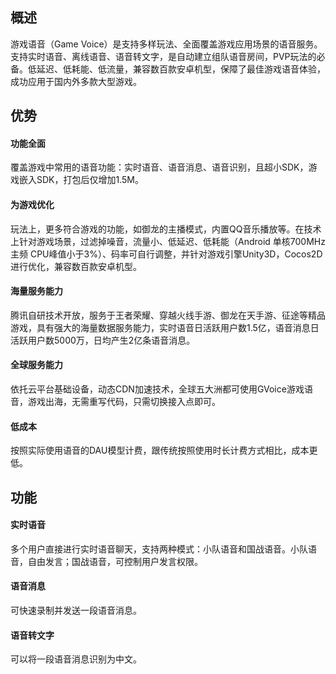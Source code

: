 ## 概述
游戏语音（Game Voice）是支持多样玩法、全面覆盖游戏应用场景的语音服务。支持实时语音、离线语音、语音转文字，是自动建立组队语音房间，PVP玩法的必备。低延迟、低耗能、低流量，兼容数百款安卓机型，保障了最佳游戏语音体验，成功应用于国内外多款大型游戏。

## 优势
#### 功能全面
覆盖游戏中常用的语音功能：实时语音、语音消息、语音识别，且超小SDK，游戏嵌入SDK，打包后仅增加1.5M。

#### 为游戏优化
玩法上，更多符合游戏的功能，如御龙的主播模式，内置QQ音乐播放等。在技术上针对游戏场景，过滤掉噪音，流量小、低延迟、低耗能（Android 单核700MHz主频 CPU峰值小于3%）、码率可自行调整，并针对游戏引擎Unity3D，Cocos2D进行优化，兼容数百款安卓机型。

#### 海量服务能力 
腾讯自研技术开放，服务于王者荣耀、穿越火线手游、御龙在天手游、征途等精品游戏，具有强大的海量数据服务能力，实时语音日活跃用户数1.5亿，语音消息日活跃用户数5000万，日均产生2亿条语音消息。


#### 全球服务能力
依托云平台基础设备，动态CDN加速技术，全球五大洲都可使用GVoice游戏语音，游戏出海，无需重写代码，只需切换接入点即可。

#### 低成本
按照实际使用语音的DAU模型计费，跟传统按照使用时长计费方式相比，成本更低。


## 功能
#### 实时语音
多个用户直接进行实时语音聊天，支持两种模式：小队语音和国战语音。小队语音，自由发言；国战语音，可控制用户发言权限。

#### 语音消息
可快速录制并发送一段语音消息。


#### 语音转文字
可以将一段语音消息识别为中文。
